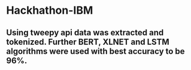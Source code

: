 # Hackhathon-IBM
## Using tweepy api data was extracted and tokenized. Further BERT,  XLNET and LSTM algorithms were used with best accuracy to be 96%. 
